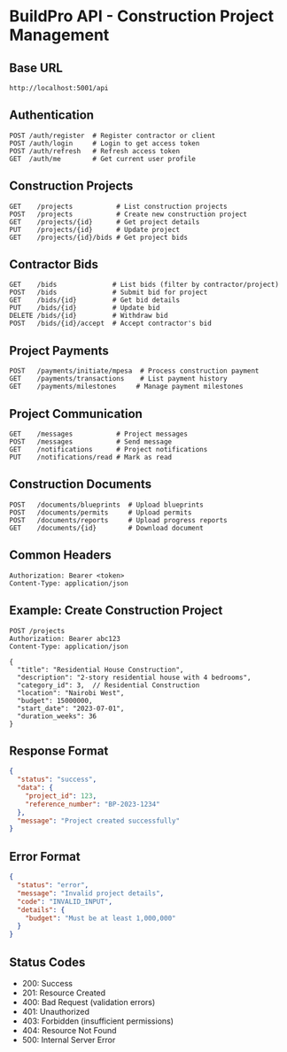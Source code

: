 # BuildPro API - Construction Project Management

## Base URL
`http://localhost:5001/api`

## Authentication
```
POST /auth/register  # Register contractor or client
POST /auth/login     # Login to get access token
POST /auth/refresh   # Refresh access token
GET  /auth/me        # Get current user profile
```

## Construction Projects
```
GET    /projects           # List construction projects
POST   /projects           # Create new construction project
GET    /projects/{id}      # Get project details
PUT    /projects/{id}      # Update project
GET    /projects/{id}/bids # Get project bids
```

## Contractor Bids
```
GET    /bids              # List bids (filter by contractor/project)
POST   /bids              # Submit bid for project
GET    /bids/{id}         # Get bid details
PUT    /bids/{id}         # Update bid
DELETE /bids/{id}         # Withdraw bid
POST   /bids/{id}/accept  # Accept contractor's bid
```

## Project Payments
```
POST   /payments/initiate/mpesa  # Process construction payment
GET    /payments/transactions    # List payment history
GET    /payments/milestones     # Manage payment milestones
```

## Project Communication
```
GET    /messages           # Project messages
POST   /messages           # Send message
GET    /notifications      # Project notifications
PUT    /notifications/read # Mark as read
```

## Construction Documents
```
POST   /documents/blueprints  # Upload blueprints
POST   /documents/permits     # Upload permits
POST   /documents/reports     # Upload progress reports
GET    /documents/{id}        # Download document
```

## Common Headers
```
Authorization: Bearer <token>
Content-Type: application/json
```

## Example: Create Construction Project
```http
POST /projects
Authorization: Bearer abc123
Content-Type: application/json

{
  "title": "Residential House Construction",
  "description": "2-story residential house with 4 bedrooms",
  "category_id": 3,  // Residential Construction
  "location": "Nairobi West",
  "budget": 15000000,
  "start_date": "2023-07-01",
  "duration_weeks": 36
}
```

## Response Format
```json
{
  "status": "success",
  "data": {
    "project_id": 123,
    "reference_number": "BP-2023-1234"
  },
  "message": "Project created successfully"
}
```

## Error Format
```json
{
  "status": "error",
  "message": "Invalid project details",
  "code": "INVALID_INPUT",
  "details": {
    "budget": "Must be at least 1,000,000"
  }
}
```

## Status Codes
- 200: Success
- 201: Resource Created
- 400: Bad Request (validation errors)
- 401: Unauthorized
- 403: Forbidden (insufficient permissions)
- 404: Resource Not Found
- 500: Internal Server Error
